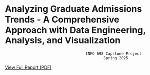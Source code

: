 # Analyzing Graduate Admissions Trends - A Comprehensive Approach with Data Engineering, Analysis, and Visualization
                                        INFO 698 Capstone Project
                                                Spring 2025

        
[View Full Report (PDF)]()
